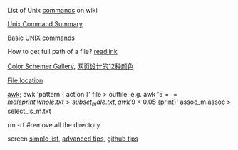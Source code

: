 List of Unix [commands](http://en.wikipedia.org/wiki/List_of_Unix_commands) on wiki

[Unix Command Summary](http://www.math.utah.edu/computing/unix/unix-commands.html#ls)

[Basic UNIX commands](http://mally.stanford.edu/~sr/computing/basic-unix.html)

How to get full path of a file? [readlink](http://stackoverflow.com/questions/5265702/how-to-get-full-path-of-a-file)

[Color Schemer Gallery](http://www.ruanyifeng.com/blog/2008/07/color_tools.html), [网页设计的12种颜色](http://www.ruanyifeng.com/blog/2010/09/12_colors_used_in_web_design.html)

[File location](http://www.ruanyifeng.com/blog/2009/10/5_ways_to_search_for_files_using_the_terminal.html)

[awk](http://awk.readthedocs.org/en/latest/chapter-one.html); 
awk 'pattern { action }' file > outfile: e.g. awk '$5 == male { print }' whole.txt > subset_male.txt,  awk '$9 < 0.05 {print}' assoc_m.assoc > select_ls_m.txt

rm -rf #remove all the directory

screen [simple list](http://www.cppblog.com/noflybird/archive/2010/04/27/113713.html), [advanced tips](http://www.ibm.com/developerworks/cn/linux/l-cn-screen/), [github tips](https://github.com/chenzhiwei/linux/tree/master/screen)

